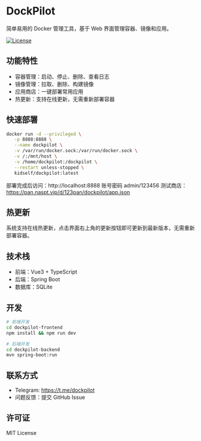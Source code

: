 # DockPilot

简单易用的 Docker 管理工具，基于 Web 界面管理容器、镜像和应用。

[![License](https://img.shields.io/badge/license-MIT-blue.svg)](LICENSE)

## 功能特性

- 容器管理：启动、停止、删除、查看日志
- 镜像管理：拉取、删除、构建镜像  
- 应用商店：一键部署常用应用
- 热更新：支持在线更新，无需重新部署容器

## 快速部署

```bash
docker run -d --privileged \
   -p 8888:8888 \
   --name dockpilot \
   -v /var/run/docker.sock:/var/run/docker.sock \
   -v /:/mnt/host \
   -v /home/dockpilot:/dockpilot \
   --restart unless-stopped \
   kidself/dockpilot:latest
```

部署完成后访问：http://localhost:8888
账号密码 admin/123456
测试商店：https://pan.naspt.vip/d/123pan/dockpilot/app.json

## 热更新

系统支持在线热更新，点击界面右上角的更新按钮即可更新到最新版本，无需重新部署容器。

## 技术栈

- 前端：Vue3 + TypeScript  
- 后端：Spring Boot
- 数据库：SQLite

## 开发

```bash
# 前端开发
cd dockpilot-frontend
npm install && npm run dev

# 后端开发  
cd dockpilot-backend
mvn spring-boot:run
```

## 联系方式

- Telegram: https://t.me/dockpilot
- 问题反馈：提交 GitHub Issue

## 许可证

MIT License